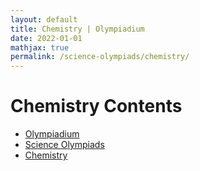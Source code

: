 ```yaml
---
layout: default
title: Chemistry | Olympiadium
date: 2022-01-01
mathjax: true
permalink: /science-olympiads/chemistry/
---
```

<h1>Chemistry Contents</h1>
<ul class="breadcrumb">
	<li><a href="{{ site.url }}">Olympiadium</a></li> 
	<li><a href="{{ site.url }}science-olympiads/">Science Olympiads</a></li> 
	<li><a href="{{ site.url }}science-olympiads/chemistry/">Chemistry</a></li>
</ul>
